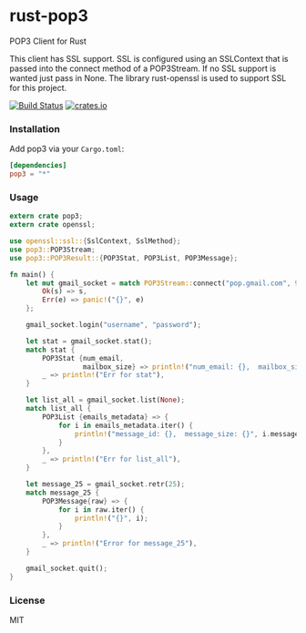 rust-pop3
================
POP3 Client for Rust

This client has SSL support. SSL is configured using an SSLContext that is passed into the connect method of a POP3Stream. If no SSL
support is wanted just pass in None. The library rust-openssl is used to support SSL for this project.


[![Build Status](https://travis-ci.org/mattnenterprise/rust-pop3.svg)](https://travis-ci.org/mattnenterprise/rust-pop3)
[![crates.io](http://meritbadge.herokuapp.com/pop3)](https://crates.io/crates/pop3)

### Installation

Add pop3 via your `Cargo.toml`:
```toml
[dependencies]
pop3 = "*"
```

### Usage
```rust
extern crate pop3;
extern crate openssl;

use openssl::ssl::{SslContext, SslMethod};
use pop3::POP3Stream;
use pop3::POP3Result::{POP3Stat, POP3List, POP3Message};

fn main() {
    let mut gmail_socket = match POP3Stream::connect("pop.gmail.com", 995, Some(SslContext::new(SslMethod::Sslv23).unwrap())) {
        Ok(s) => s,
        Err(e) => panic!("{}", e)
    };

    gmail_socket.login("username", "password");

    let stat = gmail_socket.stat();
    match stat {
        POP3Stat {num_email,
                  mailbox_size} => println!("num_email: {},  mailbox_size:{}", num_email, mailbox_size),
        _ => println!("Err for stat"),
    }

    let list_all = gmail_socket.list(None);
    match list_all {
        POP3List {emails_metadata} => {
            for i in emails_metadata.iter() {
                println!("message_id: {},  message_size: {}", i.message_id, i.message_size);
            }
        },
        _ => println!("Err for list_all"),
    }

    let message_25 = gmail_socket.retr(25);
    match message_25 {
        POP3Message{raw} => {
            for i in raw.iter() {
                println!("{}", i);
            }
        },
        _ => println!("Error for message_25"),
    }

    gmail_socket.quit();
}
```

### License

MIT
